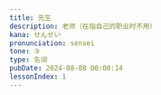```yaml
---
title: 先生
description: 老师（在指自己的职业时不用）
kana: せんせい
pronunciation: sensei
tone: ③
type: 名词
pubDate: 2024-08-08 00:00:14
lessonIndex: 1
---
```

